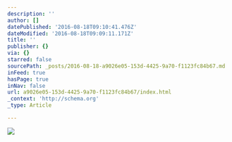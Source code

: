 ```yaml
---
description: ''
author: []
datePublished: '2016-08-18T09:10:41.476Z'
dateModified: '2016-08-18T09:09:11.171Z'
title: ''
publisher: {}
via: {}
starred: false
sourcePath: _posts/2016-08-18-a9026e05-153d-4425-9a70-f1123fc84b67.md
inFeed: true
hasPage: true
inNav: false
url: a9026e05-153d-4425-9a70-f1123fc84b67/index.html
_context: 'http://schema.org'
_type: Article

---
```

![](https://the-grid-user-content.s3-us-west-2.amazonaws.com/b881dbe2-f488-4087-b01b-45e55e4364bb.jpg)